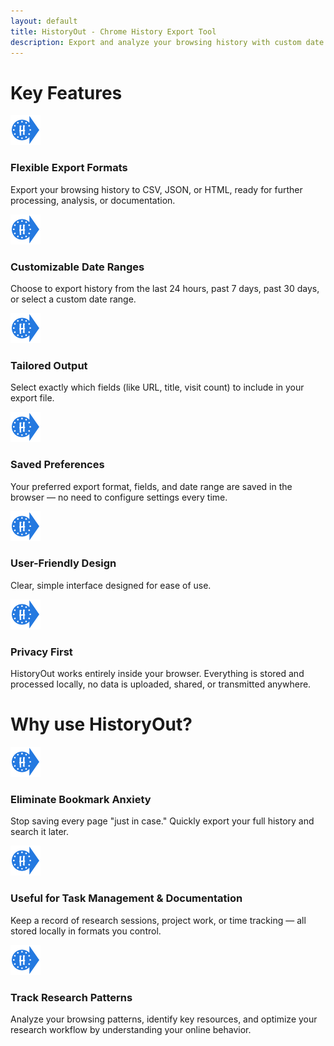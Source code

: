 ```yaml
---
layout: default
title: HistoryOut - Chrome History Export Tool
description: Export and analyze your browsing history with custom date ranges. Download in CSV, JSON or HTML formats.
---
```


# Key Features

<div class="features-grid">
  <div class="feature-card">
    <img src="assets/images/icon48.png" alt="Export Formats" class="feature-icon">
    <div class="feature-content">
      <h3>Flexible Export Formats</h3>
      <p>Export your browsing history to CSV, JSON, or HTML, ready for further processing, analysis, or documentation.</p>
    </div>
  </div>

  <div class="feature-card">
    <img src="assets/images/icon48.png" alt="Date Ranges" class="feature-icon">
    <div class="feature-content">
      <h3>Customizable Date Ranges</h3>
      <p>Choose to export history from the last 24 hours, past 7 days, past 30 days, or select a custom date range.</p>
    </div>
  </div>

  <div class="feature-card">
    <img src="assets/images/icon48.png" alt="Output Options" class="feature-icon">
    <div class="feature-content">
      <h3>Tailored Output</h3>
      <p>Select exactly which fields (like URL, title, visit count) to include in your export file.</p>
    </div>
  </div>

  <div class="feature-card">
    <img src="assets/images/icon48.png" alt="Preferences" class="feature-icon">
    <div class="feature-content">
      <h3>Saved Preferences</h3>
      <p>Your preferred export format, fields, and date range are saved in the browser — no need to configure settings every time.</p>
    </div>
  </div>

  <div class="feature-card">
    <img src="assets/images/icon48.png" alt="Design" class="feature-icon">
    <div class="feature-content">
      <h3>User-Friendly Design</h3>
      <p>Clear, simple interface designed for ease of use.</p>
    </div>
  </div>

  <div class="feature-card">
    <img src="assets/images/icon48.png" alt="Privacy" class="feature-icon">
    <div class="feature-content">
      <h3>Privacy First</h3>
      <p>HistoryOut works entirely inside your browser. Everything is stored and processed locally, no data is uploaded, shared, or transmitted anywhere.</p>
    </div>
  </div>
</div>

# Why use HistoryOut?

<div class="features-grid">
  <div class="feature-card">
    <img src="assets/images/icon48.png" alt="Bookmark Anxiety" class="feature-icon">
    <div class="feature-content">
      <h3>Eliminate Bookmark Anxiety</h3>
      <p>Stop saving every page "just in case." Quickly export your full history and search it later.</p>
    </div>
  </div>

  <div class="feature-card">
    <img src="assets/images/icon48.png" alt="Task Management" class="feature-icon">
    <div class="feature-content">
      <h3>Useful for Task Management & Documentation</h3>
      <p>Keep a record of research sessions, project work, or time tracking — all stored locally in formats you control.</p>
    </div>
  </div>

  <div class="feature-card">
    <img src="assets/images/icon48.png" alt="Research Insights" class="feature-icon">
    <div class="feature-content">
      <h3>Track Research Patterns</h3>
      <p>Analyze your browsing patterns, identify key resources, and optimize your research workflow by understanding your online behavior.</p>
    </div>
  </div>
</div>

